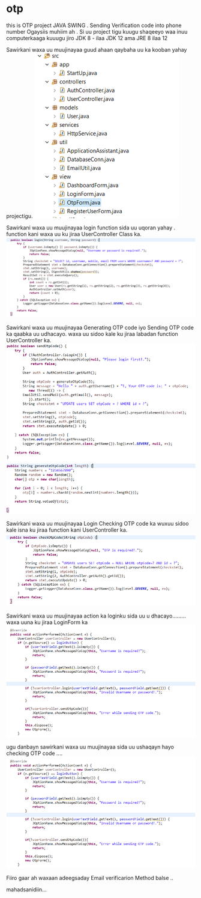 # otp
this is OTP project JAVA SWING . Sending Verification code into phone number
Ogaysiis muhiim ah .
Si uu project tigu kuugu shaqeeyo waa inuu computerkaaga kuuugu jiro JDK 8 - ilaa JDK 12 ama JRE 8 ilaa 12

Sawirkani waxa uu muujinayaa guud ahaan qaybaha uu ka kooban yahay projectigu.
![Over view](https://github.com/Tusbahle/otp/blob/main/Capture1.PNG?raw=true "Image 1")

Sawirkani waxa uu muujinayaa login function sida uu uqoran yahay . function kani waxa uu ku jiraa UserController Class ka.
![Over view](https://github.com/Tusbahle/otp/blob/main/Capture2.PNG?raw=true "Image 2")

Sawirkani waxa uu muujinayaa Generating OTP code iyo Sending OTP code ka  qaabka uu udhacayo. waxa uu sidoo kale ku jiraa labadan function UserController ka.
![Over view](https://github.com/Tusbahle/otp/blob/main/Capture3.PNG?raw=true "Image 3")


Sawirkani waxa uu muujinayaa Login Checking OTP code ka wuxuu sidoo kale isna ku jiraa function kani UserController ka.
![Over view](https://github.com/Tusbahle/otp/blob/main/Capture4.PNG?raw=true "Image 4")


Sawirkani waxa uu muujinayaa action ka loginku sida uu u dhacayo......... waxa uuna ku jiraa LoginForm ka
![Over view](https://github.com/Tusbahle/otp/blob/main/Capture5.PNG?raw=true "Image 5")


ugu danbayn sawirkani waxa uu muujinayaa sida uu ushaqayn hayo checking OTP code ....
![Over view](https://github.com/Tusbahle/otp/blob/main/Capture5.PNG?raw=true "Image 5")



Fiiro gaar ah waxaan adeegsaday Email verificarion Method  balse ..


mahadsanidiin...
